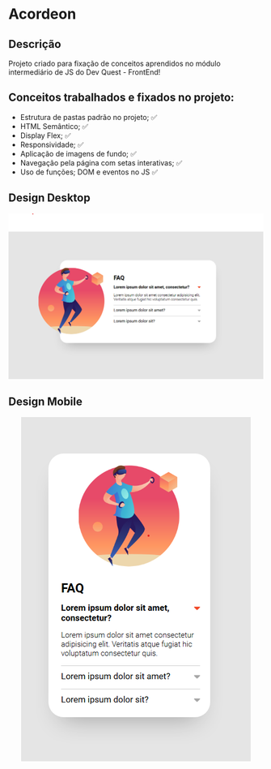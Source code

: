 # Acordeon

## Descrição

Projeto criado para fixação de conceitos aprendidos no módulo intermediário de JS do Dev Quest - FrontEnd!

## Conceitos trabalhados e fixados no projeto:

* Estrutura de pastas padrão no projeto; ✅
* HTML Semântico; ✅
* Display Flex; ✅
* Responsividade; ✅
* Aplicação de imagens de fundo; ✅
* Navegação pela página com setas interativas; ✅
* Uso de funções; DOM e eventos no JS ✅

## Design Desktop

<div align="center">
    <img src="./src/images/design/design_desktop.png" alt="desktop">
</div>

## Design Mobile

<div align="center">
    <img src="./src/images/design/design_mobile.png" alt="mobile">
</div>
